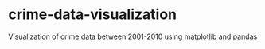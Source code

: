 # crime-data-visualization
Visualization of crime data between 2001-2010 using matplotlib and pandas
